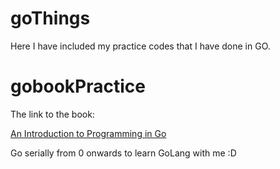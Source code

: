 # goThings
Here I have included my practice codes that I have done in GO.  

# gobookPractice  
The link to the book:

[An Introduction to Programming in Go](https://www.golang-book.com/books/intro)

Go serially from 0 onwards to learn GoLang with me :D
